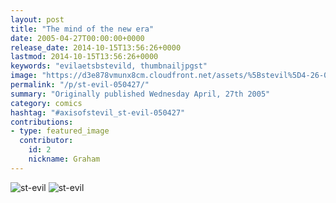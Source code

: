 ```yaml
---
layout: post
title: "The mind of the new era"
date: 2005-04-27T00:00:00+0000
release_date: 2014-10-15T13:56:26+0000
lastmod: 2014-10-15T13:56:26+0000
keywords: "evilaetsbstevild, thumbnailjpgst"
image: "https://d3e878vmunx8cm.cloudfront.net/assets/%5Bstevil%5D4-26-05thumbnail.jpg"
permalink: "/p/st-evil-050427/"
summary: "Originally published Wednesday April, 27th 2005"
category: comics
hashtag: "#axisofstevil_st-evil-050427"
contributions:
- type: featured_image
  contributor:
    id: 2
    nickname: Graham
---
```


![st-evil](https://d3e878vmunx8cm.cloudfront.net/assets/%5Bstevil%5D4-26-05thumbnail.jpg)
![st-evil](https://d3e878vmunx8cm.cloudfront.net/assets/%5BStevil%5D4-26-05.jpg)
